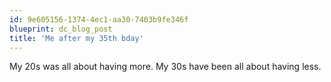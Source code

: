 ```yaml
---
id: 9e605156-1374-4ec1-aa30-7403b9fe346f
blueprint: dc_blog_post
title: 'Me after my 35th bday'
---
```

My 20s was all about having more. My 30s have been all about having less.
